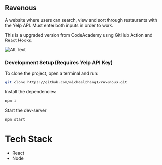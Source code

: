 ## Ravenous

A website where users can search, view and sort through restaurants with the Yelp API. Must enter both inputs in order to work.

This is a upgraded version from CodeAcademy using GitHub Action and React Hooks.

![Alt Text](https://github.com/michaelzheng1/website/blob/master/gif/ravenous.gif?raw=true)

### Development Setup (Requires Yelp API Key)

To clone the project, open a terminal and run:

```bash
git clone https://github.com/michaelzheng1/ravenous.git
```

Install the dependencies:

```bash
npm i
```

Start the dev-server

```bash
npm start
```


# Tech Stack

- React
- Node

